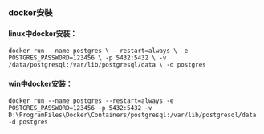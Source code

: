 ### docker安裝

#### linux中docker安装：
`
docker run --name postgres \
    --restart=always \
    -e POSTGRES_PASSWORD=123456 \
    -p 5432:5432 \
    -v /data/postgresql:/var/lib/postgresql/data \
    -d postgres
`


#### win中docker安装：
`
docker run --name postgres --restart=always -e POSTGRES_PASSWORD=123456 -p 5432:5432 -v D:\ProgramFiles\Docker\Containers/postgresql:/var/lib/postgresql/data -d postgres
`